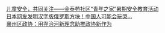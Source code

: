   
[儿童安全，共同关注——金泰苑社区“青年之家”暑期安全教育活动](http://www.dianyue.me/archives/346/c7tp86ywpdhiwskg/)  
[日本网友发明汉字版俄罗斯方块！中国人可能会玩哭…](http://www.dianyue.me/archives/452/6te696v3q49mg3ys/)  
[襄州区政协：用尧治河新理念助推政协新作为](http://www.dianyue.me/archives/385/ojm9sl6eitio05yt/)
